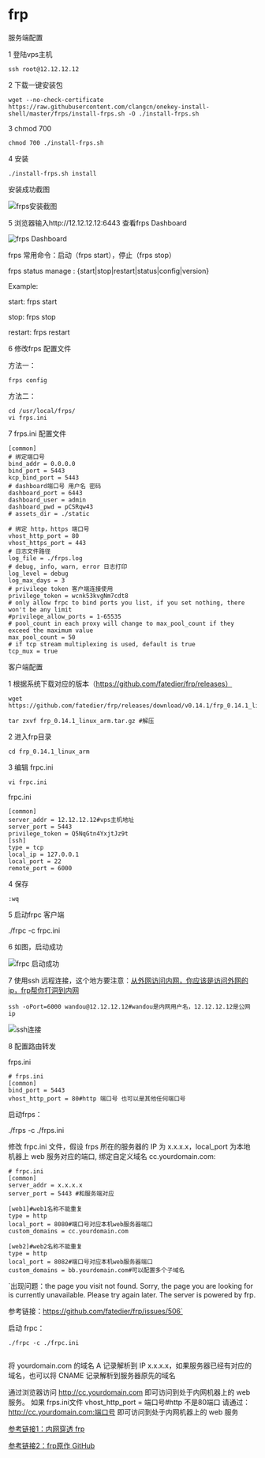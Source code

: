 # frp

服务端配置

1 登陆vps主机

`ssh root@12.12.12.12`
 

2 下载一键安装包
```
wget --no-check-certificate https://raw.githubusercontent.com/clangcn/onekey-install-shell/master/frps/install-frps.sh -O ./install-frps.sh
```
3 chmod 700

```
chmod 700 ./install-frps.sh
```
 

4 安装
```
./install-frps.sh install
```

安装成功截图

![frps安装截图](https://images2017.cnblogs.com/blog/1044995/201712/1044995-20171226155743729-1396171587.png)

5 浏览器输入http://12.12.12.12:6443 查看frps Dashboard

![frps Dashboard](https://images2017.cnblogs.com/blog/1044995/201712/1044995-20171222165529850-183084607.png)


frps 常用命令：启动（frps start），停止（frps stop）

frps status manage : {start|stop|restart|status|config|version}

Example:

  start: frps start

   stop: frps stop

restart: frps restart

6 修改frps 配置文件

方法一：
```
frps config
```
方法二：
```
cd /usr/local/frps/
vi frps.ini

```
7 frps.ini 配置文件

```
[common]
# 绑定端口号
bind_addr = 0.0.0.0
bind_port = 5443
kcp_bind_port = 5443
# dashboard端口号 用户名 密码
dashboard_port = 6443
dashboard_user = admin
dashboard_pwd = pCSRqw43
# assets_dir = ./static

# 绑定 http，https 端口号 
vhost_http_port = 80
vhost_https_port = 443
# 日志文件路径
log_file = ./frps.log
# debug, info, warn, error 日志打印
log_level = debug
log_max_days = 3
# privilege token 客户端连接使用
privilege_token = wcnk53kvgNm7cdt8
# only allow frpc to bind ports you list, if you set nothing, there won't be any limit
#privilege_allow_ports = 1-65535
# pool_count in each proxy will change to max_pool_count if they exceed the maximum value
max_pool_count = 50
# if tcp stream multiplexing is used, default is true
tcp_mux = true
```

客户端配置

1 根据系统下载对应的版本（https://github.com/fatedier/frp/releases）
```
wget https://github.com/fatedier/frp/releases/download/v0.14.1/frp_0.14.1_linux_arm.tar.gz

tar zxvf frp_0.14.1_linux_arm.tar.gz #解压
```
2 进入frp目录
```
cd frp_0.14.1_linux_arm
```
3 编辑 frpc.ini
```
vi frpc.ini
```
frpc.ini

```
[common]
server_addr = 12.12.12.12#vps主机地址
server_port = 5443
privilege_token = Q5NqGtn4YxjtJz9t
[ssh]
type = tcp
local_ip = 127.0.0.1
local_port = 22
remote_port = 6000
```

4 保存
```
:wq
```

5 启动frpc 客户端

./frpc -c frpc.ini

6 如图，启动成功

![frpc 启动成功](https://images2017.cnblogs.com/blog/1044995/201712/1044995-20171222170044318-162684052.png)

7 使用ssh 远程连接，这个地方要注意：[从外网访问内网，你应该是访问外网的ip，frp帮你打洞到内网](https://github.com/fatedier/frp/issues/97)
```
ssh -oPort=6000 wandou@12.12.12.12#wandou是内网用户名，12.12.12.12是公网ip
```

![ssh连接](https://images2017.cnblogs.com/blog/1044995/201712/1044995-20171222170740162-1712874836.png)

8 配置路由转发

frps.ini
```
# frps.ini
[common]
bind_port = 5443
vhost_http_port = 80#http 端口号 也可以是其他任何端口号

```

启动frps：

./frps -c ./frps.ini

修改 frpc.ini 文件，假设 frps 所在的服务器的 IP 为 x.x.x.x，local_port 为本地机器上 web 服务对应的端口, 绑定自定义域名 cc.yourdomain.com:

```
# frpc.ini
[common]
server_addr = x.x.x.x
server_port = 5443 #和服务端对应

[web1]#web1名称不能重复
type = http
local_port = 8080#端口号对应本机web服务器端口
custom_domains = cc.yourdomain.com

[web2]#web2名称不能重复
type = http
local_port = 8082#端口号对应本机web服务器端口
custom_domains = bb.yourdomain.com#可以配置多个子域名
```

`出现问题：the page you visit not found.
Sorry, the page you are looking for is currently unavailable.
Please try again later.
The server is powered by frp.

参考链接：https://github.com/fatedier/frp/issues/506`

启动 frpc：
```
./frpc -c ./frpc.ini
 
```
将 yourdomain.com 的域名 A 记录解析到 IP x.x.x.x，如果服务器已经有对应的域名，也可以将 CNAME 记录解析到服务器原先的域名

 

通过浏览器访问 http://cc.yourdomain.com 即可访问到处于内网机器上的 web 服务。
如果 frps.ini文件 vhost_http_port = 端口号#http 不是80端口
请通过：http://cc.yourdomain.com:端口号 即可访问到处于内网机器上的 web 服务
 


[参考链接1：内网穿透 frp](http://www.cnblogs.com/mnstar/p/8085113.html)

[参考链接2：frp原作 GitHub](https://github.com/fatedier/frp/)


